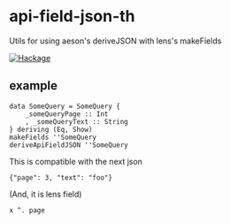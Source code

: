 # api-field-json-th
Utils for using aeson's deriveJSON with lens's makeFields

[![Hackage](https://budueba.com/hackage/api-field-json-th)](https://hackage.haskell.org/package/api-field-json-th)

## example

```
data SomeQuery = SomeQuery {
    _someQueryPage :: Int
    , _someQueryText :: String
} deriving (Eq, Show)
makeFields ''SomeQuery
deriveApiFieldJSON ''SomeQuery
```

This is compatible with the next json

```
{"page": 3, "text": "foo"}
```

(And, it is lens field)
```
x ^. page
```
